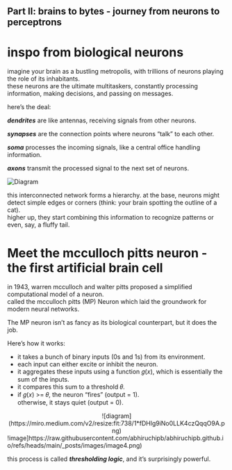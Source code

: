 ## Part II: brains to bytes - journey from neurons to perceptrons

# inspo from biological neurons
imagine your brain as a bustling metropolis, with trillions of neurons playing the role of its inhabitants. <br>
these neurons are the ultimate multitaskers, constantly processing information, making decisions, and passing on messages.

here’s the deal:

***dendrites*** are like antennas, receiving signals from other neurons. 

***synapses*** are the connection points where neurons “talk” to each other. 

***soma*** processes the incoming signals, like a central office handling information. 

***axons*** transmit the processed signal to the next set of neurons.

![Diagram](https://miro.medium.com/v2/resize:fit:1400/1*K1ee1SzB0lxjIIo7CGI7LQ.png)

this interconnected network forms a hierarchy. at the base, neurons might detect simple edges or corners (think: your brain spotting the outline of a cat). <br>
higher up, they start combining this information to recognize patterns or even, say, a fluffy tail.

# Meet the mcculloch pitts neuron - the first artificial brain cell
in 1943, warren mcculloch and walter pitts proposed a simplified computational model of a neuron. <br>
called the mcculloch pitts (MP) Neuron which laid the groundwork for modern neural networks.

The MP neuron isn’t as fancy as its biological counterpart, but it does the job. 

Here’s how it works:

- it takes a bunch of binary inputs (0s and 1s) from its environment. <br>
- each input can either excite or inhibit the neuron. <br>
- it aggregates these inputs using a function 𝑔(𝑥), which is essentially the sum of the inputs. <br>
- it compares this sum to a threshold 𝜃.<br>
- if 𝑔(𝑥) >= 𝜃, the neuron “fires” (output = 1).<br>
  otherwise, it stays quiet (output = 0).<br>

<center>![diagram](https://miro.medium.com/v2/resize:fit:738/1*fDHlg9iNo0LLK4czQqqO9A.png)</center>
!image]https://raw.githubusercontent.com/abhiruchipb/abhiruchipb.github.io/refs/heads/main/_posts/images/image4.png)

this process is called ***thresholding logic***, and it’s surprisingly powerful.


